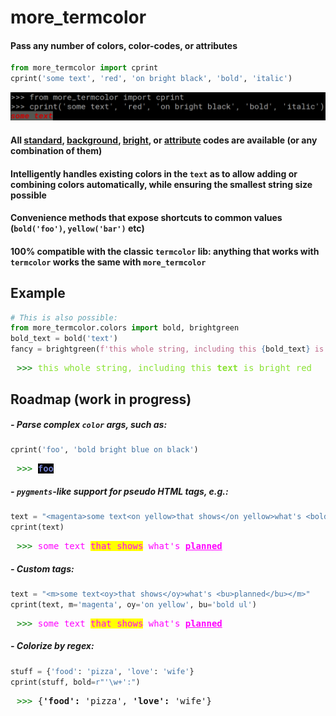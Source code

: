 # more_termcolor
#### Pass any number of colors, color-codes, or attributes



```python
from more_termcolor import cprint
cprint('some text', 'red', 'on bright black', 'bold', 'italic')
```

![](./0.png)



#### All [standard](https://en.wikipedia.org/wiki/ANSI_escape_code#3/4_bit), [background](https://en.wikipedia.org/wiki/ANSI_escape_code#SGR_parameters), [bright](https://en.wikipedia.org/wiki/ANSI_escape_code#3/4_bit), or [attribute](https://en.wikipedia.org/wiki/ANSI_escape_code#SGR_parameters) codes are available (or any combination of them)


#### Intelligently handles existing colors in the `text` as to allow adding or combining colors automatically, while ensuring the smallest string size possible


#### Convenience methods that expose shortcuts to common values (`bold('foo')`, `yellow('bar')` etc)


#### 100% compatible with the classic `termcolor` lib: anything that works with `termcolor` works the same with `more_termcolor` 

## Example


```python
# This is also possible:
from more_termcolor.colors import bold, brightgreen
bold_text = bold('text')
fancy = brightgreen(f'this whole string, including this {bold_text} is bright green')
```

<div style='font-family: monospace; margin-left: 10px'>
<span style="color: green">>>></span> 
<span style="color: #8AE234">
this whole string, including this <b>text</b> is bright red
</span>
</div>

## Roadmap (work in progress)
##### - Parse complex `color` args, such as:
```python
cprint('foo', 'bold bright blue on black')
``` 
<div style='font-family: monospace; margin-left: 10px'>
<span style="color: green">>>></span>
 <span style="color: #727FCF; font-weight: 700; background: black">foo</span>
</div>


##### - `pygments`-like support for pseudo HTML tags, e.g.: 
```python
text = "<magenta>some text<on yellow>that shows</on yellow>what's <bold ul>planned</bold ul></magenta>"
cprint(text) 
```
<div style='font-family: monospace; margin-left: 10px'>
<span style="color: green">>>></span> 
<span style="color: magenta">
some text
<span style="background: yellow">that shows</span>
what's
<span style="font-weight: bold"><u>planned</u></span>
</span>
</div>

##### - Custom tags:
```python
text = "<m>some text<oy>that shows</oy>what's <bu>planned</bu></m>"
cprint(text, m='magenta', oy='on yellow', bu='bold ul') 
``` 
<div style='font-family: monospace; margin-left: 10px'>
<span style="color: green">>>></span> 
<span style="color: magenta">
some text
<span style="background: yellow">that shows</span>
what's
<span style="font-weight: bold"><u>planned</u></span>
</span>
</div>

##### - Colorize by regex:
```python
stuff = {'food': 'pizza', 'love': 'wife'}
cprint(stuff, bold=r"'\w+':")

``` 
<div style='font-family: monospace; margin-left: 10px'>
<span style="color: green">>>></span> {<span style="font-weight: 700">'food':</span> 'pizza', <span style="font-weight: 700">'love':</span> 'wife'}
</div>

